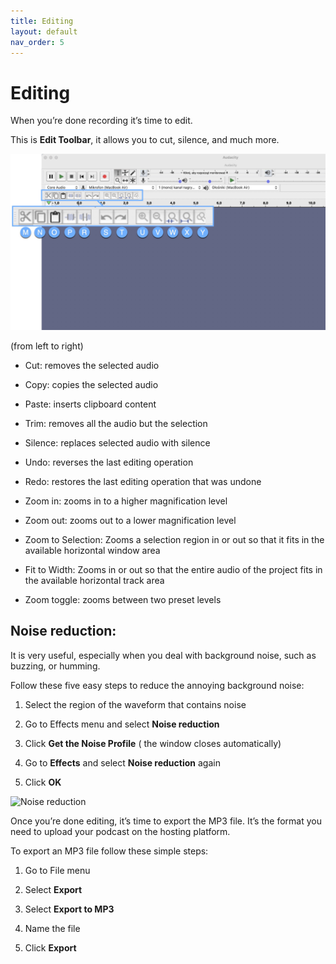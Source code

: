 ```yaml
---
title: Editing
layout: default
nav_order: 5
---
```


# Editing

When you’re done recording it’s time to edit. 

This is **Edit Toolbar**, it allows you to cut, silence, and much more.

![Edit Toolbar](assets/images/Audacity_Edit_Toolbar.png)


(from left to right)

- Cut:  removes the selected audio

- Copy: copies the selected audio

- Paste: inserts clipboard content 

- Trim: removes all the audio but the selection 

- Silence: replaces selected audio with silence

- Undo: reverses the last editing operation

- Redo: restores the last editing operation that was undone

- Zoom in: zooms in to a higher magnification level

- Zoom out: zooms out to a lower magnification level

- Zoom to Selection: Zooms a selection region in or out so that it fits in the available horizontal window area

- Fit to Width: Zooms in or out so that the entire audio of the project fits in the available horizontal track area

- Zoom toggle: zooms between two preset levels


## Noise reduction:

It is very useful, especially when you deal with background noise, such as buzzing, or humming. 

Follow these five easy steps to reduce the annoying background noise: 

1. Select the region of the waveform that contains noise

2. Go to Effects menu and select **Noise reduction** 

3. Click **Get the Noise Profile** ( the window closes automatically)

4. Go to **Effects** and select **Noise reduction** again 

5. Click **OK**

![Noise reduction](assets/images/Audacity_Noisereduction.gif)


Once you’re done editing, it’s time to export the MP3 file. It’s the format you need to upload your podcast on the hosting platform.

To export an MP3 file follow these simple steps: 

1. Go to File menu

2. Select **Export**

3. Select **Export to MP3**

4. Name the file 

5. Click **Export**
